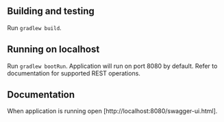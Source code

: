 ## Building and testing

Run `gradlew build`.

## Running on localhost

Run `gradlew bootRun`. Application will run on port 8080 by default.
Refer to documentation for supported REST operations.

## Documentation

When application is running open [http://localhost:8080/swagger-ui.html].

